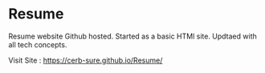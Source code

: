 # Resume
Resume website Github hosted.
Started as a basic HTMl site.
Updtaed with all tech concepts.


Visit Site : https://cerb-sure.github.io/Resume/
